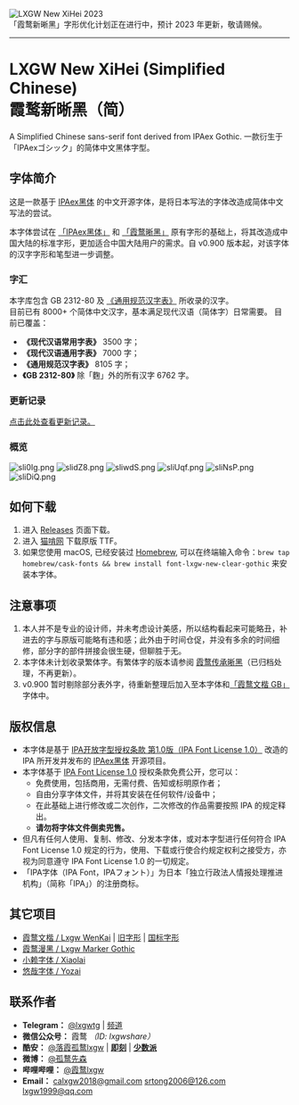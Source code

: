 ![LXGW New XiHei 2023](https://raw.githubusercontent.com/lxgw/LxgwNewClearGothic/main/documentation/newxihei2023.png)  
「霞鹜新晰黑」字形优化计划正在进行中，预计 2023 年更新，敬请赐候。

---

# LXGW New XiHei (Simplified Chinese)</br>霞鹜新晰黑（简）
A Simplified Chinese sans-serif font derived from IPAex Gothic. 一款衍生于「IPAexゴシック」的简体中文黑体字型。


## 字体简介
这是一款基于 [IPAex黑体](https://ipafont.ipa.go.jp) 的中文开源字体，是将日本写法的字体改造成简体中文写法的尝试。

本字体尝试在 [「IPAex黑体」](https://ipafont.ipa.go.jp) 和 [「霞鹜晰黑」](https://github.com/lxgw/LxgwClearGothic) 原有字形的基础上，将其改造成中国大陆的标准字形，更加适合中国大陆用户的需求。自 v0.900 版本起，对该字体的汉字字形和笔型进一步调整。

### 字汇
本字库包含 GB 2312-80 及 [《通用规范汉字表》](http://www.gov.cn/zwgk/2013-08/19/content_2469793.htm) 所收录的汉字。  
目前已有 8000+ 个简体中文汉字，基本满足现代汉语（简体字）日常需要。
目前已覆盖：
- **《现代汉语常用字表》** 3500 字；
- **《现代汉语通用字表》** 7000 字；
- **《通用规范汉字表》** 8105 字；
- **《GB 2312-80》** 除「麴」外的所有汉字 6762 字。
### 更新记录
[点击此处查看更新记录。](https://github.com/lxgw/LxgwNewClearGothic/blob/main/History.md)
### 概览
![sli0Ig.png](https://s3.ax1x.com/2021/01/10/sli0Ig.png)
![slidZ8.png](https://s3.ax1x.com/2021/01/10/slidZ8.png)
![sliwdS.png](https://s3.ax1x.com/2021/01/10/sliwdS.png)
![sliUqf.png](https://s3.ax1x.com/2021/01/10/sliUqf.png)
![sliNsP.png](https://s3.ax1x.com/2021/01/10/sliNsP.png)
![sliDiQ.png](https://s3.ax1x.com/2021/01/10/sliDiQ.png)
<!--
### 手机显示预览
*以 Book 字重为例，Android 10，Pixel Experience。*  
![s36WHe.png](https://s3.ax1x.com/2021/01/11/s36WHe.png)
![s36hAH.png](https://s3.ax1x.com/2021/01/11/s36hAH.png)
-->

## 如何下载
1. 进入 [Releases](https://github.com/lxgw/LxgwNewClearGothic/releases) 页面下载。
2. 进入 [猫啃网](https://www.maoken.com/freefonts/8999.html) 下载原版 TTF。
3. 如果您使用 macOS, 已经安装过 [Homebrew](https://brew.sh/), 可以在终端输入命令：`brew tap homebrew/cask-fonts && brew install font-lxgw-new-clear-gothic` 来安装本字体。

## 注意事项
1. 本人并不是专业的设计师，并未考虑设计美感，所以结构看起来可能略丑，补进去的字与原版可能略有违和感；此外由于时间仓促，并没有多余的时间细修，部分字的部件拼接会很生硬，但聊胜于无。
2. 本字体未计划收录繁体字。有繁体字的版本请参阅 [霞鹜传承晰黑](https://github.com/lxgw/LxgwClearGothic)（已归档处理，不再更新）。
3. v0.900 暂时剔除部分表外字，待重新整理后加入至本字体和[「霞鹜文楷 GB」](https://github.com/lxgw/LxgwWenkaiGB)字体中。

## 版权信息
- 本字体是基于 [IPA开放字型授权条款 第1.0版（IPA Font License 1.0）](https://opensource.org/licenses/IPA/) 改造的 IPA 所开发并发布的 [IPAex黑体](https://ipafont.ipa.go.jp) 开源项目。
- 本字体基于 [IPA Font License 1.0](https://opensource.org/licenses/IPA/) 授权条款免费公开，您可以：
  - 免费使用，包括商用，无需付费、告知或标明原作者；
  - 自由分享字体文件，并将其安装在任何软件/设备中；
  - 在此基础上进行修改或二次创作，二次修改的作品需要按照 IPA 的规定释出。
  - **请勿将字体文件倒卖兜售。**
- 但凡有任何人使用、复制、修改、分发本字体，或对本字型进行任何符合 IPA Font License 1.0 规定的行为，使用、下载或行使合约规定权利之接受方，亦视为同意遵守 IPA Font License 1.0 的一切规定。
- 「IPA字体（IPA Font，IPAフォント）」为日本「独立行政法人情报处理推进机构」（简称「IPA」）的注册商标。

## 其它项目
- [霞鹜文楷 / Lxgw WenKai](https://github.com/lxgw/LxgwWenKai) | [旧字形](https://github.com/lxgw/LxgwWenKaiTC) | [国标字形](https://github.com/lxgw/LxgwWenkaiGB)
- [霞鹜漫黑 / Lxgw Marker Gothic](https://github.com/lxgw/LxgwMarkerGothic)
- [小赖字体 / Xiaolai](https://github.com/lxgw/kose-font)
- [悠哉字体 / Yozai](https://github.com/lxgw/yozai-font)

## 联系作者

- **Telegram：** [@lxgwtg](https://t.me/lxgwtg) | [频道](https://t.me/lxgwandroidfont)
- **微信公众号：** 霞鹜 *（ID: lxgwshare）*
- **酷安：** [@落霞孤鹜lxgw](https://www.coolapk.com/u/633884) | [**即刻**](https://m.okjike.com/users/2e826735-48e6-46c5-b0c2-278cb1853b54?ref=PROFILE_CARD&source=user_card&s=eyJ1IjoiNWVlMzkwZGRkNWNhNTgwMDE3NjljZjFiIiwiZCI6MX0%3D&utm_source=create_card) | [**少数派**](https://sspai.com/u/ng008g7q)
- **微博：** [@孤鹜先森](https://weibo.com/6624339726)
- **哔哩哔哩：** [@霞鹜lxgw](https://space.bilibili.com/3461565661579301)
- **Email：** calxgw2018@gmail.com srtong2006@126.com lxgw1999@qq.com
